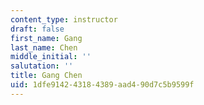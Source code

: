 ```yaml
---
content_type: instructor
draft: false
first_name: Gang
last_name: Chen
middle_initial: ''
salutation: ''
title: Gang Chen
uid: 1dfe9142-4318-4389-aad4-90d7c5b9599f
---
```

